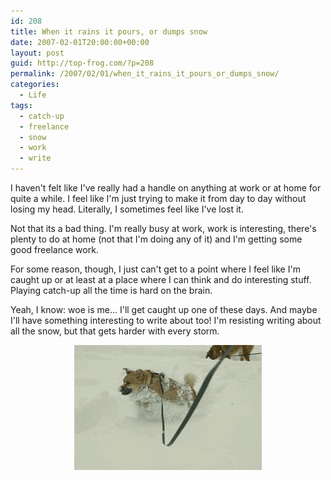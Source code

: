 ```yaml
---
id: 208
title: When it rains it pours, or dumps snow
date: 2007-02-01T20:00:00+00:00
layout: post
guid: http://top-frog.com/?p=208
permalink: /2007/02/01/when_it_rains_it_pours_or_dumps_snow/
categories:
  - Life
tags:
  - catch-up
  - freelance
  - snow
  - work
  - write
---
```

I haven't felt like I've really had a handle on anything at work or at home for quite a while. I feel like I'm just trying to make it from day to day without losing my head. Literally, I sometimes feel like I've lost it.

Not that its a bad thing. I'm really busy at work, work is interesting, there's plenty to do at home (not that I'm doing any of it) and I'm getting some good freelance work.

For some reason, though, I just can't get to a point where I feel like I'm caught up or at least at a place where I can think and do interesting stuff. Playing catch-up all the time is hard on the brain. 

Yeah, I know: woe is me… I'll get caught up one of these days. And maybe I'll have something interesting to write about too! I'm resisting writing about all the snow, but that gets harder with every storm.


<center>
  <span class="frame">
    <img src="/assets/articles/jump.gif" alt="Dozer bounding through the snow" />
  </span>
</center>
